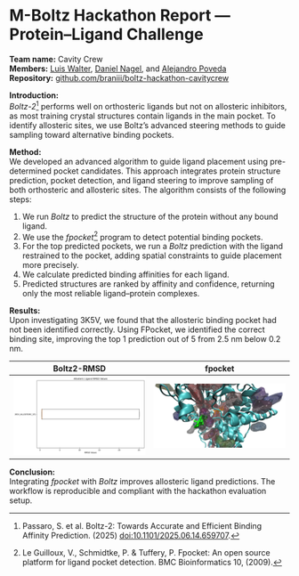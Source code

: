 # M-Boltz Hackathon Report — Protein–Ligand Challenge

**Team name:** Cavity Crew  
**Members:** [Luis Walter](https://github.com/daandtu), [Daniel Nagel](https://github.com/braniii), and [Alejandro Poveda](https://github.com/seapovedac)  
**Repository:** [github.com/braniii/boltz-hackathon-cavitycrew](https://github.com/braniii/boltz-hackathon-cavitycrew)  

**Introduction:**  
*Boltz-2*[^1] performs well on orthosteric ligands but not on allosteric inhibitors, as most training crystal structures contain ligands in the main pocket. To identify allosteric sites, we use Boltz’s advanced steering methods to guide sampling toward alternative binding pockets.

**Method:**  
We developed an advanced algorithm to guide ligand placement using pre-determined pocket candidates. This approach integrates protein structure prediction, pocket detection, and ligand steering to improve sampling of both orthosteric and allosteric sites. The algorithm consists of the following steps:

1. We run *Boltz* to predict the structure of the protein without any bound ligand.
1. We use the *fpocket*[^2] program to detect potential binding pockets.
1. For the top predicted pockets, we run a *Boltz* prediction with the ligand restrained to the pocket, adding spatial constraints to guide placement more precisely.
1. We calculate predicted binding affinities for each ligand.
1. Predicted structures are ranked by affinity and confidence, returning only the most reliable ligand–protein complexes.

**Results:**  
Upon investigating 3K5V, we found that the allosteric binding pocket had not been identified correctly. Using FPocket, we identified the correct binding site, improving the top 1 prediction out of 5 from 2.5 nm below 0.2 nm.

| Boltz2-RMSD  | fpocket |
| ------------- | ------------- |
| ![](rmsd_comparison_3k5v.png)  | ![](pockets.png)  |

**Conclusion:**  
Integrating *fpocket* with *Boltz* improves allosteric ligand predictions. The workflow is reproducible and compliant with the hackathon evaluation setup.

[^1]: Passaro, S. et al. Boltz-2: Towards Accurate and Efficient Binding Affinity Prediction. (2025) [doi:10.1101/2025.06.14.659707](https://doi.org/10.1101/2025.06.14.659707).
[^2]: Le Guilloux, V., Schmidtke, P. & Tuffery, P. Fpocket: An open source platform for ligand pocket detection. BMC Bioinformatics 10, (2009). 
